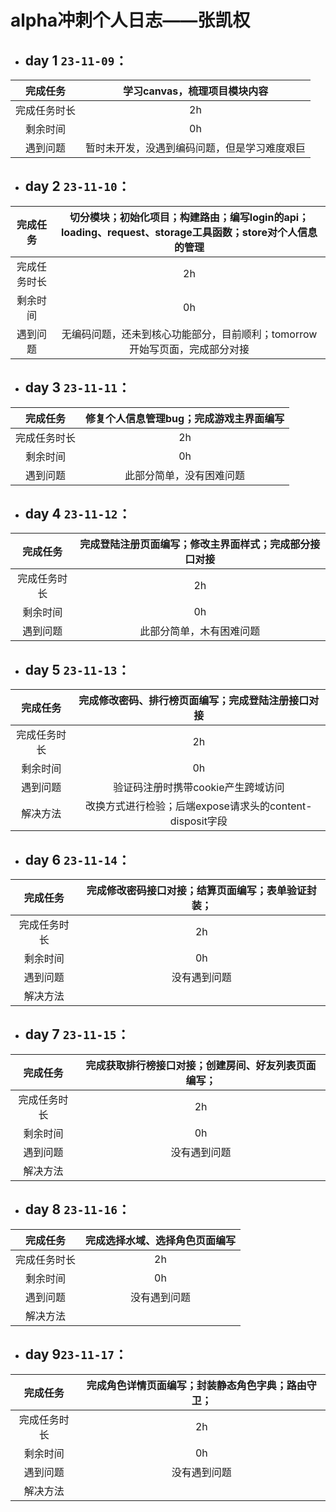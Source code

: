 # alpha冲刺个人日志——张凯权

- ## day 1 `23-11-09`：

|   完成任务   |         学习canvas，梳理项目模块内容         |
| :----------: | :------------------------------------------: |
| 完成任务时长 |                      2h                      |
|   剩余时间   |                      0h                      |
|   遇到问题   | 暂时未开发，没遇到编码问题，但是学习难度艰巨 |



- ## day 2 `23-11-10`：

|   完成任务   | 切分模块；初始化项目；构建路由；编写login的api；loading、request、storage工具函数；store对个人信息的管理 |
| :----------: | :----------------------------------------------------------: |
| 完成任务时长 |                              2h                              |
|   剩余时间   |                              0h                              |
|   遇到问题   | 无编码问题，还未到核心功能部分，目前顺利；tomorrow开始写页面，完成部分对接 |



- ## day 3 `23-11-11`：

|   完成任务   | 修复个人信息管理bug；完成游戏主界面编写 |
| :----------: | :-------------------------------------: |
| 完成任务时长 |                   2h                    |
|   剩余时间   |                   0h                    |
|   遇到问题   |        此部分简单，没有困难问题         |



- ## day 4 `23-11-12`：

|   完成任务   | 完成登陆注册页面编写；修改主界面样式；完成部分接口对接 |
| :----------: | :----------------------------------------------------: |
| 完成任务时长 |                           2h                           |
|   剩余时间   |                           0h                           |
|   遇到问题   |                此部分简单，木有困难问题                |



- ## day 5 `23-11-13`：

|   完成任务   |    完成修改密码、排行榜页面编写；完成登陆注册接口对接    |
| :----------: | :------------------------------------------------------: |
| 完成任务时长 |                            2h                            |
|   剩余时间   |                            0h                            |
|   遇到问题   |            验证码注册时携带cookie产生跨域访问            |
|   解决方法   | 改换方式进行检验；后端expose请求头的content-disposit字段 |



- ## day 6 `23-11-14`：

|   完成任务   | 完成修改密码接口对接；结算页面编写；表单验证封装； |
| :----------: | :------------------------------------------------: |
| 完成任务时长 |                         2h                         |
|   剩余时间   |                         0h                         |
|   遇到问题   |                    没有遇到问题                    |
|   解决方法   |                                                    |



- ## day 7 `23-11-15`：

|   完成任务   | 完成获取排行榜接口对接；创建房间、好友列表页面编写； |
| :----------: | :--------------------------------------------------: |
| 完成任务时长 |                          2h                          |
|   剩余时间   |                          0h                          |
|   遇到问题   |                     没有遇到问题                     |
|   解决方法   |                                                      |



- ## day 8 `23-11-16`：

|   完成任务   | 完成选择水域、选择角色页面编写 |
| :----------: | :----------------------------: |
| 完成任务时长 |               2h               |
|   剩余时间   |               0h               |
|   遇到问题   |          没有遇到问题          |
|   解决方法   |                                |



- ## day 9`23-11-17`：

|   完成任务   | 完成角色详情页面编写；封装静态角色字典；路由守卫； |
| :----------: | :------------------------------------------------: |
| 完成任务时长 |                         2h                         |
|   剩余时间   |                         0h                         |
|   遇到问题   |                    没有遇到问题                    |
|   解决方法   |                                                    |
